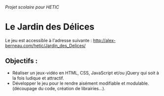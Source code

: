 *Projet scolaire pour HETIC*

# Le Jardin des Délices
Le jeu est accessible à l'adresse suivante : http://alex-berneau.com/hetic/Jardin_des_Delices/

## Objectifs :
- Réaliser un jeux-vidéo en HTML, CSS, JavaScript et/ou jQuery qui soit à la fois ludique et attractif.
- Développer le jeu pour le rendre aisément modifiable et modulable. (découpage du code, création de librairies…).
